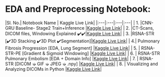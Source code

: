 
# EDA and Preprocessing Notebook: 
|Sl. No.| Notebook Name |  Kaggle Live Link|
|:---|:---|:---|:---|
| 1. |CNN-GRU Baseline- Stage2 Train+Inference |[Kaggle Live Link](https://www.kaggle.com/redwankarimsony/cnn-gru-baseline-stage2-train-inference)|
| 2. |CT-Scans, DICOM files, Windowing Explained ✔️✔️|[Kaggle Live Link](https://www.kaggle.com/redwankarimsony/ct-scans-dicom-files-windowing-explained)|
| 3. |RSNA-STR [✔️3D Stacking ✔️3D Plot ✔️Segmentation]|[Kaggle Live Link](https://www.kaggle.com/redwankarimsony/rsna-str-3d-stacking-3d-plot-segmentation)|
| 4.| Pulmonary Fibrosis Progression [EDA, Lung Segment] |[Kaggle Live Link](https://www.kaggle.com/redwankarimsony/pulmonary-fibrosis-progression-eda-lung-segment)|
| 5. | RSNA-STR-PE [Gradient & Sigmoid Windowing] |[Kaggle Live Link](https://www.kaggle.com/redwankarimsony/rsna-str-pe-gradient-sigmoid-windowing)|
| 6. | RSNA-STR Pulmonary Embolism [EDA + Domain Info] |[Kaggle Live Link](https://www.kaggle.com/redwankarimsony/rsna-str-pulmonary-embolism-eda-domain-info)|
| 7. | RSNA-STR [DICOM ➭ GIF ➭ JPEG ➭ .npy] |[Kaggle Live Link](https://www.kaggle.com/redwankarimsony/rsna-str-dicom-gif-jpeg-npy)|
| 8. | Visualizing and Analyzing DICOMs in Python |[Kaggle Live Link](https://www.kaggle.com/redwankarimsony/visualizing-and-analyzing-dicoms-in-python)|

